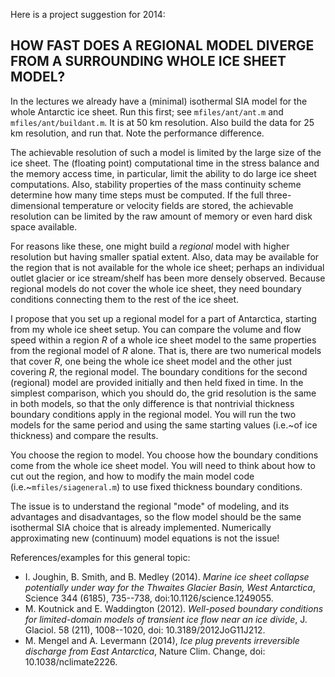 Here is a project suggestion for 2014:

HOW FAST DOES A REGIONAL MODEL DIVERGE FROM A SURROUNDING WHOLE ICE SHEET MODEL?
--------------------------------------------------------------------------------

In the lectures we already have a (minimal) isothermal SIA model for the whole Antarctic ice sheet.  Run this first; see `mfiles/ant/ant.m` and `mfiles/ant/buildant.m`.  It is at 50 km resolution.  Also build the data for 25 km resolution, and run that.  Note the performance difference.

The achievable resolution of such a model is limited by the large size of the ice sheet.  The (floating point) computational time in the stress balance and the memory access time, in particular, limit the ability to do large ice sheet computations.  Also, stability properties of the mass continuity scheme determine how many time steps must be computed.  If the full three-dimensional temperature or velocity fields are stored, the achievable resolution can be limited by the raw amount of memory or even hard disk space available.

For reasons like these, one might build a _regional_ model with higher resolution but having smaller spatial extent.  Also, data may be available for the region that is not available for the whole ice sheet; perhaps an individual outlet glacier or ice stream/shelf has been more densely observed.  Because regional models do not cover the whole ice sheet, they need boundary conditions connecting them to the rest of the ice sheet.

I propose that you set up a regional model for a part of Antarctica, starting from my whole ice sheet setup.  You can compare the volume and flow speed within a region _R_ of a whole ice sheet model to the same properties from the regional model of _R_ alone.  That is, there are two numerical models that cover _R_, one being the whole ice sheet model and the other just covering _R_, the regional model.  The boundary conditions for the second (regional) model are provided initially and then held fixed in time.  In the simplest comparison, which you should do, the grid resolution is the same in both models, so that the only difference is that nontrivial thickness boundary conditions apply in the regional model.  You will run the two models for the same period and using the same starting values (i.e.~of ice thickness) and compare the results.

You choose the region to model.  You choose how the boundary conditions come from the whole ice sheet model.  You will need to think about how to cut out the region, and how to modify the main model code (i.e.~`mfiles/siageneral.m`) to use fixed thickness boundary conditions.

The issue is to understand the regional "mode" of modeling, and its advantages and disadvantages, so the flow model should be the same isothermal SIA choice that is already implemented.  Numerically approximating new (continuum) model equations is not the issue!

References/examples for this general topic:

  * I. Joughin, B. Smith, and B. Medley (2014). _Marine ice sheet collapse potentially under way for the Thwaites Glacier Basin, West Antarctica_, Science 344 (6185), 735--738, doi:10.1126/science.1249055.
  * M. Koutnick and E. Waddington (2012).  _Well-posed boundary conditions for limited-domain models of transient ice flow near an ice divide_, J. Glaciol. 58 (211), 1008--1020, doi: 10.3189/2012JoG11J212.
  * M. Mengel and A. Levermann (2014), _Ice plug prevents irreversible discharge from East Antarctica_, Nature Clim. Change, doi: 10.1038/nclimate2226.

